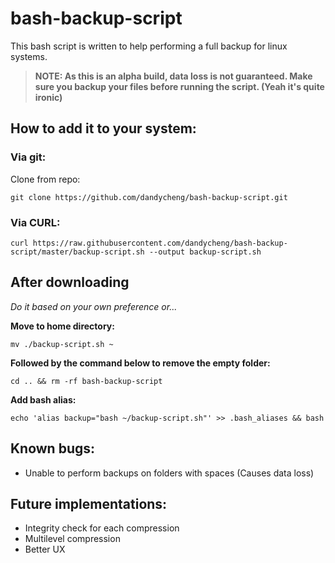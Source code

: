 # bash-backup-script

This bash script is written to help performing a full backup for linux systems.

> **NOTE: As this is an alpha build, data loss is not guaranteed. Make sure you backup your files before running the script. (Yeah it's quite ironic)**

## How to add it to your system:

### Via git:

Clone from repo:

`git clone https://github.com/dandycheng/bash-backup-script.git`

### Via CURL:

`curl https://raw.githubusercontent.com/dandycheng/bash-backup-script/master/backup-script.sh --output backup-script.sh`


## After downloading

*Do it based on your own preference or...*

**Move to home directory:**

`mv ./backup-script.sh ~`

**Followed by the command below to remove the empty folder:**

`cd .. && rm -rf bash-backup-script`

**Add bash alias:**

`echo 'alias backup="bash ~/backup-script.sh"' >> .bash_aliases && bash`


## Known bugs:

  - Unable to perform backups on folders with spaces (Causes data loss)
  
## Future implementations:
  
  - Integrity check for each compression
  - Multilevel compression
  - Better UX
